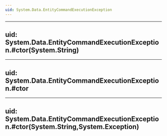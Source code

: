 ```yaml
---
uid: System.Data.EntityCommandExecutionException
---
```


---
uid: System.Data.EntityCommandExecutionException.#ctor(System.String)
---

---
uid: System.Data.EntityCommandExecutionException.#ctor
---

---
uid: System.Data.EntityCommandExecutionException.#ctor(System.String,System.Exception)
---
